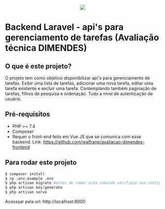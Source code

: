 <p align="center"><img src="https://laravel.com/assets/img/components/logo-laravel.svg"></p>

# Backend Laravel - api's para gerenciamento de tarefas (Avaliação técnica DIMENDES)

## O que é este projeto?
O projeto tem como objetivo disponibilizar api's para gerenciamento de tarefas. Exibir uma lista de tarefas, adicionar uma nova tarefa, editar uma tarefa existente e excluir uma tarefa. Contemplando também paginação de tarefas, filtros de pesquisa e ordenação. Tudo a nível de autenticação de usuário. 

## Pré-requisitos
- PHP >= 7.4
- Composer
- Requer o front-end feito em Vue JS que se comunica com esse backend. Link: https://github.com/walfranp/avaliacao-dimendes-frontend 

## Para rodar este projeto
```bash
$ composer install
$ cp .env.example .env
$ php artisan migrate #antes de rodar este comando verifique sua configuracao com banco em .env
$ php artisan key:generate
$ php artisan serve
```
Acesssar pela url: http://localhost:8000
